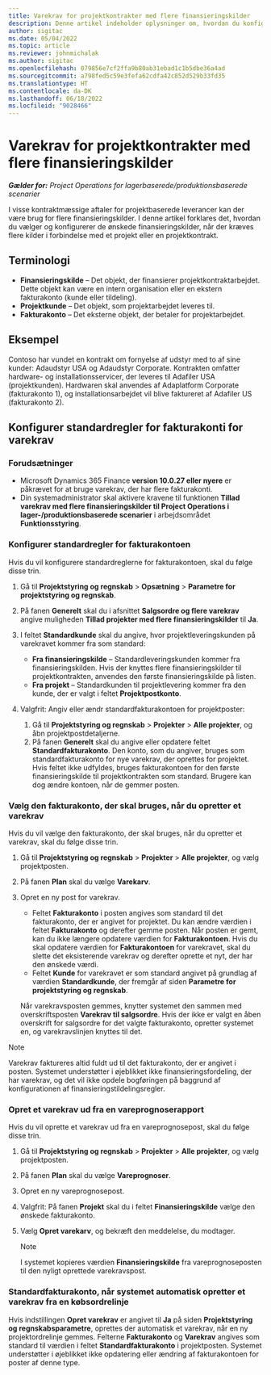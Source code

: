 ```yaml
---
title: Varekrav for projektkontrakter med flere finansieringskilder
description: Denne artikel indeholder oplysninger om, hvordan du konfigurerer og bruger varekrav med flere finansieringskilder.
author: sigitac
ms.date: 05/04/2022
ms.topic: article
ms.reviewer: johnmichalak
ms.author: sigitac
ms.openlocfilehash: 079856e7cf2ffa9b80ab31ebad1c1b5dbe36a4ad
ms.sourcegitcommit: a798fed5c59e3fefa62cdfa42c852d529b33fd35
ms.translationtype: HT
ms.contentlocale: da-DK
ms.lasthandoff: 06/18/2022
ms.locfileid: "9028466"
---
```

# <a name="item-requirements-for-project-contracts-with-multiple-funding-sources"></a>Varekrav for projektkontrakter med flere finansieringskilder

_**Gælder for:** Project Operations for lagerbaserede/produktionsbaserede scenarier_

I visse kontraktmæssige aftaler for projektbaserede leverancer kan der være brug for flere finansieringskilder. I denne artikel forklares det, hvordan du vælger og konfigurerer de ønskede finansieringskilder, når der kræves flere kilder i forbindelse med et projekt eller en projektkontrakt.

## <a name="terminology"></a>Terminologi

- **Finansieringskilde** – Det objekt, der finansierer projektkontraktarbejdet. Dette objekt kan være en intern organisation eller en ekstern fakturakonto (kunde eller tildeling).
- **Projektkunde** – Det objekt, som projektarbejdet leveres til.
- **Fakturakonto** – Det eksterne objekt, der betaler for projektarbejdet.

## <a name="example"></a>Eksempel

Contoso har vundet en kontrakt om fornyelse af udstyr med to af sine kunder: Adaudstyr USA og Adaudstyr Corporate. Kontrakten omfatter hardware- og installationsservicer, der leveres til Adafiler USA (projektkunden). Hardwaren skal anvendes af Adaplatform Corporate (fakturakonto 1), og installationsarbejdet vil blive faktureret af Adafiler US (fakturakonto 2).

## <a name="set-up-invoice-account-defaulting-rules-for-item-requirements"></a>Konfigurer standardregler for fakturakonti for varekrav

### <a name="prerequisites"></a>Forudsætninger

- Microsoft Dynamics 365 Finance **version 10.0.27 eller nyere** er påkrævet for at bruge varekrav, der har flere fakturakonti.
- Din systemadministrator skal aktivere kravene til funktionen **Tillad varekrav med flere finansieringskilder til Project Operations i lager-/produktionsbaserede scenarier** i arbejdsområdet **Funktionsstyring**.

### <a name="set-up-the-invoice-account-defaulting-rules"></a>Konfigurer standardregler for fakturakontoen

Hvis du vil konfigurere standardreglerne for fakturakontoen, skal du følge disse trin.

1. Gå til **Projektstyring og regnskab** \> **Opsætning** \> **Parametre for projektstyring og regnskab**.
1. På fanen **Generelt** skal du i afsnittet **Salgsordre og flere varekrav** angive muligheden **Tillad projekter med flere finansieringskilder** til **Ja**.
1. I feltet **Standardkunde** skal du angive, hvor projektleveringskunden på varekravet kommer fra som standard:

    - **Fra finansieringskilde** – Standardleveringskunden kommer fra finansieringskilden. Hvis der knyttes flere finansieringskilder til projektkontrakten, anvendes den første finansieringskilde på listen.
    - **Fra projekt** – Standardkunden til projektlevering kommer fra den kunde, der er valgt i feltet **Projektpostkonto**.

1. Valgfrit: Angiv eller ændr standardfakturakontoen for projektposter:

    1. Gå til **Projektstyring og regnskab** \> **Projekter** \> **Alle projekter**, og åbn projektpostdetaljerne.
    2. På fanen **Generelt** skal du angive eller opdatere feltet **Standardfakturakonto**. Den konto, som du angiver, bruges som standardfakturakonto for nye varekrav, der oprettes for projektet. Hvis feltet ikke udfyldes, bruges fakturakontoen for den første finansieringskilde til projektkontrakten som standard. Brugere kan dog ændre kontoen, når de gemmer posten.

### <a name="select-the-invoice-account-to-use-when-you-create-an-item-requirement"></a>Vælg den fakturakonto, der skal bruges, når du opretter et varekrav

Hvis du vil vælge den fakturakonto, der skal bruges, når du opretter et varekrav, skal du følge disse trin.

1. Gå til **Projektstyring og regnskab** \> **Projekter** \> **Alle projekter**, og vælg projektposten.
1. På fanen **Plan** skal du vælge **Varekarv**.
1. Opret en ny post for varekrav.

    - Feltet **Fakturakonto** i posten angives som standard til det fakturakonto, der er angivet for projektet. Du kan ændre værdien i feltet **Fakturakonto** og derefter gemme posten. Når posten er gemt, kan du ikke længere opdatere værdien for **Fakturakontoen**. Hvis du skal opdatere værdien for **Fakturakontoen** for varekravet, skal du slette det eksisterende varekrav og derefter oprette et nyt, der har den ønskede værdi.
    - Feltet **Kunde** for varekravet er som standard angivet på grundlag af værdien **Standardkunde**, der fremgår af siden **Parametre for projektstyring og regnskab**.

    Når varekravsposten gemmes, knytter systemet den sammen med overskriftsposten **Varekrav til salgsordre**. Hvis der ikke er valgt en åben overskrift for salgsordre for det valgte fakturakonto, opretter systemet en, og varekravslinjen knyttes til det.

> [!NOTE]
> Varekrav faktureres altid fuldt ud til det fakturakonto, der er angivet i posten. Systemet understøtter i øjeblikket ikke finansieringsfordeling, der har varekrav, og det vil ikke opdele bogføringen på baggrund af konfigurationen af finansieringstildelingsregler.

### <a name="create-an-item-requirement-from-an-item-forecast-record"></a>Opret et varekrav ud fra en vareprognoserapport

Hvis du vil oprette et varekrav ud fra en vareprognosepost, skal du følge disse trin.

1. Gå til **Projektstyring og regnskab** \> **Projekter** \> **Alle projekter**, og vælg projektposten.
1. På fanen **Plan** skal du vælge **Vareprognoser**.
1. Opret en ny vareprognosepost.
1. Valgfrit: På fanen **Projekt** skal du i feltet **Finansieringskilde** vælge den ønskede fakturakonto.
1. Vælg **Opret varekarv**, og bekræft den meddelelse, du modtager.

    > [!NOTE]
    > I systemet kopieres værdien **Finansieringskilde** fra vareprognoseposten til den nyligt oprettede varekravspost.

### <a name="default-invoice-account-when-the-system-automatically-creates-an-item-requirement-from-a-purchase-order-line"></a>Standardfakturakonto, når systemet automatisk opretter et varekrav fra en købsordrelinje

Hvis indstillingen **Opret varekrav** er angivet til **Ja** på siden **Projektstyring og regnskabsparametre**, oprettes der automatisk et varekrav, når en ny projektordrelinje gemmes. Felterne **Fakturakonto** og **Varekrav** angives som standard til værdien i feltet **Standardfakturakonto** i projektposten. Systemet understøtter i øjeblikket ikke opdatering eller ændring af fakturakontoen for poster af denne type.
